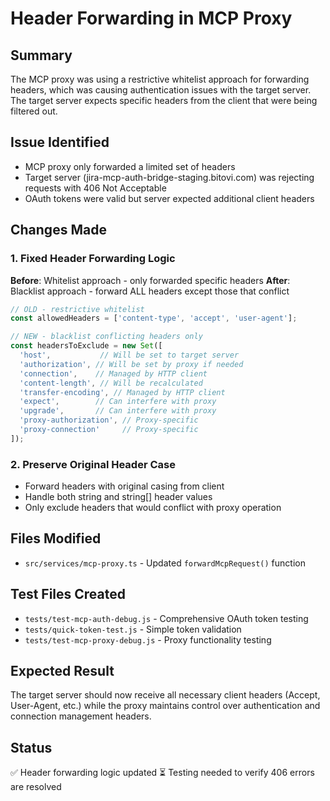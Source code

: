 # Header Forwarding in MCP Proxy

## Summary

The MCP proxy was using a restrictive whitelist approach for forwarding headers, which was causing authentication issues with the target server. The target server expects specific headers from the client that were being filtered out.

## Issue Identified

- MCP proxy only forwarded a limited set of headers
- Target server (jira-mcp-auth-bridge-staging.bitovi.com) was rejecting requests with 406 Not Acceptable
- OAuth tokens were valid but server expected additional client headers

## Changes Made

### 1. Fixed Header Forwarding Logic

**Before**: Whitelist approach - only forwarded specific headers
**After**: Blacklist approach - forward ALL headers except those that conflict

```typescript
// OLD - restrictive whitelist
const allowedHeaders = ['content-type', 'accept', 'user-agent'];

// NEW - blacklist conflicting headers only
const headersToExclude = new Set([
  'host',           // Will be set to target server
  'authorization', // Will be set by proxy if needed
  'connection',    // Managed by HTTP client
  'content-length', // Will be recalculated
  'transfer-encoding', // Managed by HTTP client
  'expect',        // Can interfere with proxy
  'upgrade',       // Can interfere with proxy
  'proxy-authorization', // Proxy-specific
  'proxy-connection'     // Proxy-specific
]);
```

### 2. Preserve Original Header Case

- Forward headers with original casing from client
- Handle both string and string[] header values
- Only exclude headers that would conflict with proxy operation

## Files Modified

- `src/services/mcp-proxy.ts` - Updated `forwardMcpRequest()` function

## Test Files Created

- `tests/test-mcp-auth-debug.js` - Comprehensive OAuth token testing
- `tests/quick-token-test.js` - Simple token validation
- `tests/test-mcp-proxy-debug.js` - Proxy functionality testing

## Expected Result

The target server should now receive all necessary client headers (Accept, User-Agent, etc.) while the proxy maintains control over authentication and connection management headers.

## Status

✅ Header forwarding logic updated
⏳ Testing needed to verify 406 errors are resolved
